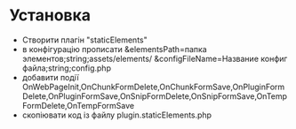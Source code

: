 ﻿Установка
====================

* Створити плагін "staticElements"
* в конфігурацію прописати &elementsPath=папка элементов;string;assets/elements/  &configFileName=Название конфиг файла;string;config.php
* добавити події OnWebPageInit,OnChunkFormDelete,OnChunkFormSave,OnPluginFormDelete,OnPluginFormSave,OnSnipFormDelete,OnSnipFormSave,OnTempFormDelete,OnTempFormSave
* скопіювати код із файлу plugin.staticElements.php